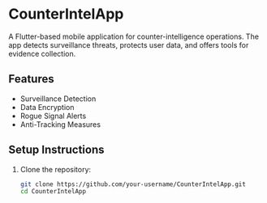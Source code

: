 # CounterIntelApp

A Flutter-based mobile application for counter-intelligence operations. The app detects surveillance threats, protects user data, and offers tools for evidence collection.

## Features

- Surveillance Detection
- Data Encryption
- Rogue Signal Alerts
- Anti-Tracking Measures

## Setup Instructions

1. Clone the repository:
   ```bash
   git clone https://github.com/your-username/CounterIntelApp.git
   cd CounterIntelApp
